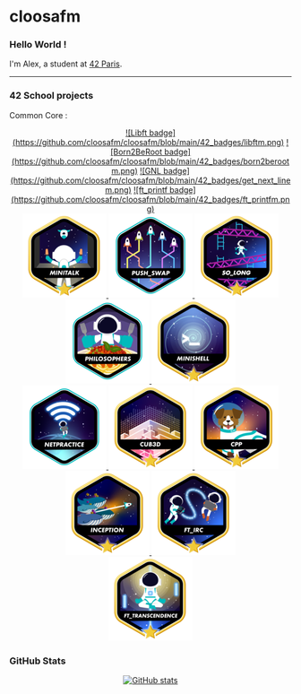 # cloosafm

### Hello World !

I'm Alex, a student at [42 Paris](https://42.fr/en/homepage/).

---
<!---
### 42 Stats Card

[![My 42 stats](https://badge42.vercel.app/api/v2/cl8llmf4200060hmkt4qtrpqm/stats?cursusId=21&coalitionId=45)](https://github.com/JaeSeoKim/badge42)
--->

### 42 School projects

Common Core :


<div align="center">
  <a href="https://gitlab.com/42_cursus1/libft_42.git">![Libft badge](https://github.com/cloosafm/cloosafm/blob/main/42_badges/libftm.png)</a>
  <a href="https://gitlab.com/42_cursus1/Born2beroot.git">![Born2BeRoot badge](https://github.com/cloosafm/cloosafm/blob/main/42_badges/born2berootm.png)</a>
  <a href="https://gitlab.com/42_cursus1/get_next_line.git">![GNL badge](https://github.com/cloosafm/cloosafm/blob/main/42_badges/get_next_linem.png)</a>
  <a href="https://gitlab.com/42_cursus1/ft_printf">![ft_printf badge](https://github.com/cloosafm/cloosafm/blob/main/42_badges/ft_printfm.png)</a>
</div>

<div align="center">
  <a href="https://gitlab.com/42_cursus1/minitalk">
    <img src="https://github.com/cloosafm/cloosafm/blob/main/42_badges/minitalkm.png" alt="minitalk badge"/>
  </a><a href="https://gitlab.com/42_cursus1/push_swap.git">
    <img src="https://github.com/cloosafm/cloosafm/blob/main/42_badges/push_swape.png" alt="push_swap badge"/>
  </a><a href="https://gitlab.com/42_cursus1/so_long.git">
    <img src="https://github.com/cloosafm/cloosafm/blob/main/42_badges/so_longm.png" alt="so_long badge"/>
  </a><a href="https://gitlab.com/42_cursus1/philosophers.git">
    <img src="https://github.com/cloosafm/cloosafm/blob/main/42_badges/philosopherse.png" alt="philosophers badge"/>
  </a><a href="https://gitlab.com/42_cursus1/minishell.git">
    <img src="https://github.com/cloosafm/cloosafm/blob/main/42_badges/minishellm.png" alt="minishell badge"/>
  </a>
</div>


<div align="center">
  <a href="https://gitlab.com/42_cursus1/netpractice.git">
    <img src="https://github.com/cloosafm/cloosafm/blob/main/42_badges/netpracticee.png" alt="netpractice badge"/>
  </a><a href="https://gitlab.com/42_cursus1/cub3d.git">
    <img src="https://github.com/cloosafm/cloosafm/blob/main/42_badges/cub3dm.png" alt="cub3d badge"/>
  </a><a href="https://gitlab.com/42_cursus1/cpp_piscine">
    <img src="https://github.com/cloosafm/cloosafm/blob/main/42_badges/cppm.png" alt="CPP badge"/>
  </a><a href="https://gitlab.com/42_cursus1/inception">
    <img src="https://github.com/cloosafm/cloosafm/blob/main/42_badges/inceptionm.png" alt="inception badge"/>
  </a><a href="https://gitlab.com/42_cursus1/ft_irc">
    <img src="https://github.com/cloosafm/cloosafm/blob/main/42_badges/ft_ircm.png" alt="ft_irc badge"/>
  </a>
</div>

<div align="center">
  <a href="https://github.com/Dylonni/42_ft_transcendence">
    <img src="https://github.com/cloosafm/cloosafm/blob/main/42_badges/ft_transcendencem.png" alt="ft_transcendence badge"/>
  </a>
</div>



<!---

syntax:
![project name](gitlab)
JaeSeoKim vercel badge {followed by 2 spaces for return carriage}
![badge icon] (https://github.com/cloosafm/cloosafm/blob/main/42_badges/BADGE-ICON.png)) {followed by 2 spaces for return carriage}

exemple:
![Libft](https://gitlab.com/42_cursus1/libft_42.git)
[![acloos's 42 Libft Score](https://badge42.vercel.app/api/v2/cl8llmf4200060hmkt4qtrpqm/project/2580603)](https://github.com/JaeSeoKim/badge42)  
![Libft badge](https://github.com/cloosafm/cloosafm/blob/main/42_badges/libfte.png)  



Badges
.e -> basic
.m -> bonus

git repo for dynamic badges:
https://github.com/JaeSeoKim/badge42


basic icons:


5ème Cercle:
![webserv badge](https://github.com/cloosafm/cloosafm/blob/main/42_badges/webserve.png)  
 


6ème Cercle:
![ft_transcendance badge](https://github.com/cloosafm/cloosafm/blob/main/42_badges/ft_transcendencee.png.png)  


--->

### GitHub Stats

<div align="center">

[![GitHub stats](https://github-readme-stats.vercel.app/api?username=cloosafm&show_icons=true&hide_rank=false&theme=github_dark&hide=issues&hide_title=true)](https://github.com/anuraghazra/github-readme-stats)



</div>


<!---


[![My GitHub Language Stats](https://github-readme-stats.vercel.app/api/top-langs/?username=jasongaylord&langs_count=5&theme=tokyonight)]()

[![Top Langs](https://github-readme-stats.vercel.app/api/top-langs/?username=cloosafm&langs_count=5&hide_title=true&count_private=true&include_all_commits=true&hide=java,html,css)](https://github.com/anuraghazra/github-readme-stats)



(https://github.com/anuraghazra/github-readme-stats)

https://www.sitepoint.com/github-profile-readme/

https://www.sitepoint.com/github-profile-readme/
-->

